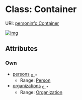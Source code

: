 
# Class: Container




URI: [personinfo:Container](https://w3id.org/linkml/examples/personinfo/Container)


[![img](https://yuml.me/diagram/nofunky;dir:TB/class/[Person],[Organization],[Organization]<organizations%200..*-++[Container],[Person]<persons%200..*-++[Container])](https://yuml.me/diagram/nofunky;dir:TB/class/[Person],[Organization],[Organization]<organizations%200..*-++[Container],[Person]<persons%200..*-++[Container])

## Attributes


### Own

 * [persons](persons.md)  <sub>0..\*</sub>
     * Range: [Person](Person.md)
 * [organizations](organizations.md)  <sub>0..\*</sub>
     * Range: [Organization](Organization.md)
